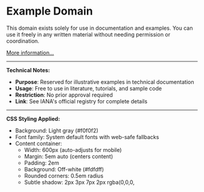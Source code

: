 # Example Domain

This domain exists solely for use in documentation and examples. You can use it freely in any written material without needing permission or coordination.

[More information...](https://www.iana.org/domains/example)

---

**Technical Notes:**

- **Purpose**: Reserved for illustrative examples in technical documentation
- **Usage**: Free to use in literature, tutorials, and sample code
- **Restriction**: No prior approval required
- **Link**: See IANA's official registry for complete details

---

**CSS Styling Applied:**

- Background: Light gray (#f0f0f2)
- Font family: System default fonts with web-safe fallbacks
- Content container: 
  - Width: 600px (auto-adjusts for mobile)
  - Margin: 5em auto (centers content)
  - Padding: 2em
  - Background: Off-white (#fdfdff)
  - Rounded corners: 0.5em radius
  - Subtle shadow: 2px 3px 7px 2px rgba(0,0,0,